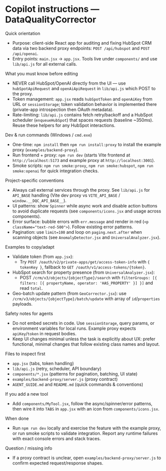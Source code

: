 <!-- Guidance for AI coding agents working on DataQualityCorrector. Keep this file short and specific. -->
# Copilot instructions — DataQualityCorrector

Quick orientation

- Purpose: client-side React app for auditing and fixing HubSpot CRM data via two backend proxy endpoints: `POST /api/hubspot` and `POST /api/openai`.
- Entry points: `main.jsx` -> `app.jsx`. Tools live under `components/` and use `lib/api.js` for all external calls.

What you must know before editing

- NEVER call HubSpot/OpenAI directly from the UI — use `hubSpotApiRequest` and `openAiApiRequest` in `lib/api.js` which POST to the proxy.
- Token management: `app.jsx` reads `hubSpotToken` and `openAiKey` from URL or `sessionStorage`; token validation behavior is implemented there (private-app introspection then OAuth metadata).
- Rate-limiting: `lib/api.js` contains fetch retry/backoff and a HubSpot scheduler (`enqueueHubSpot`) that spaces requests (baseline ~350ms). Reuse these helpers for any HubSpot interactions.

Dev & run commands (Windows / `cmd.exe`)

- One-time: `npm install` then `npm run install:proxy` to install the example proxy (`examples/backend-proxy`).
- Run frontend + proxy: `npm run dev` (starts Vite frontend at `http://localhost:5173` and example proxy at `http://localhost:3001`).
- Smoke scripts: `npm run smoke:proxy`, `npm run smoke:hubspot`, `npm run smoke:openai` for quick integration checks.

Project-specific conventions

- Always call external services through the proxy. See `lib/api.js` for `API_BASE` handling (Vite dev proxy vs `VITE_API_BASE` / `window.__DQC_API_BASE__`).
- UI patterns: show `Spinner` while async work and disable action buttons to avoid duplicate requests (see `components/icons.jsx` and usage across components).
- Error surface: bubble errors with `err.message` and render in red (`<p className="text-red-500">`). Follow existing error patterns.
- Pagination: use `limit=100` and loop on `paging.next.after` when scanning objects (see `AnomalyDetector.jsx` and `UniversalAnalyzer.jsx`).

Examples to copy/adapt

- Validate token (from `app.jsx`):
  - Try `POST /oauth/v2/private-apps/get/access-token-info` with `{ tokenKey }`, fallback to `GET /oauth/v1/access-tokens/{token}`.
- HubSpot search for property presence (from `UniversalAnalyzer.jsx`):
  - POST `/crm/v3/objects/{objectType}/search` with `filterGroups: [{ filters: [{ propertyName, operator: 'HAS_PROPERTY' }] }]` and read `total`.
- Geo-batch update pattern (from `GeoCorrector.jsx`): use `/crm/v3/objects/{objectType}/batch/update` with array of `id`/`properties` payloads.

Safety notes for agents

- Do not embed secrets in code. Use `sessionStorage`, query params, or environment variables for local runs. Example proxy expects `apiKey`/`token` in request bodies.
- Keep UI changes minimal unless the task is explicitly about UX: prefer functional, minimal changes that follow existing class names and layout.

Files to inspect first

- `app.jsx` (tabs, token handling)
- `lib/api.js` (retry, scheduler, API boundary)
- `components/*.jsx` (patterns for pagination, batching, UI state)
- `examples/backend-proxy/server.js` (proxy contract)
- `AGENT_GUIDE.md` and `README.md` (quick commands & conventions)

If you add a new tool

- Add `components/MyTool.jsx`, follow the async/spinner/error patterns, then wire it into `TABS` in `app.jsx` with an icon from `components/icons.jsx`.

When done

- Run `npm run dev` locally and exercise the feature with the example proxy, or run smoke scripts to validate integration. Report any runtime failures with exact console errors and stack traces.

Question / missing info

- If a proxy contract is unclear, open `examples/backend-proxy/server.js` to confirm expected request/response shapes.
